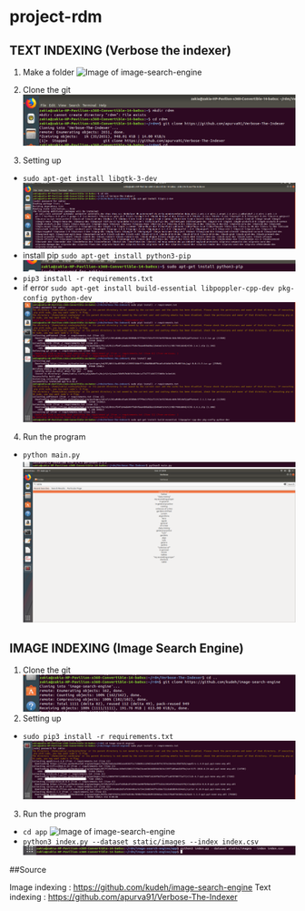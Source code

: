 # project-rdm

## TEXT INDEXING (Verbose the indexer)

1. Make a folder
![Image of image-search-engine](./Screenshot/textindexing/1.png)

2. Clone the git
![Image of image-search-engine](./Screenshoot/textindexing/2.png)

3. Setting up
- ```sudo apt-get install libgtk-3-dev```
![Image of image-search-engine](./Screenshoot/textindexing/3.png)
- install pip ```sudo apt-get install python3-pip```
![Image of image-search-engine](./Screenshoot/textindexing/4.png)
- ```pip3 install -r requirements.txt```
- if error ```sudo apt-get install build-essential libpoppler-cpp-dev pkg-config python-dev```
![Image of image-search-engine](./Screenshoot/textindexing/5.png)
4. Run the program
- ```python main.py```
![Image of image-search-engine](./Screenshoot/textindexing/6.png)
![Image of image-search-engine](./Screenshoot/textindexing/7.png)


## IMAGE INDEXING (Image Search Engine)

1. Clone the git
![Image of image-search-engine](./Screenshoot/imageindexing/1.png)
2. Setting up
- ```sudo pip3 install -r requirements.txt ```
![Image of image-search-engine](./Screenshoot/imageindexing/2.png)
3. Run the program
- ```cd app```
![Image of image-search-engine](./Screenshoot/"imageindexing"/3.png)
- ```python3 index.py --dataset static/images --index index.csv```
![Image of image-search-engine](./Screenshoot/imageindexing/4.png)

##Source

Image indexing : https://github.com/kudeh/image-search-engine
Text indexing  : https://github.com/apurva91/Verbose-The-Indexer
